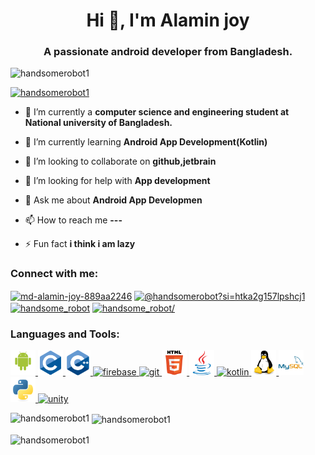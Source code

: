 <h1 align="center">Hi 👋, I'm Alamin joy</h1>
<h3 align="center">A passionate android developer from Bangladesh.</h3>

<p align="left"> <img src="https://komarev.com/ghpvc/?username=handsomerobot1&label=Profile%20views&color=0e75b6&style=flat" alt="handsomerobot1" /> </p>

<p align="left"> <a href="https://github.com/ryo-ma/github-profile-trophy"><img src="https://github-profile-trophy.vercel.app/?username=handsomerobot1" alt="handsomerobot1" /></a> </p>

- 🔭 I’m currently a **computer science and engineering student at National university of Bangladesh.**

- 🌱 I’m currently learning **Android App Development(Kotlin)**

- 👯 I’m looking to collaborate on **github,jetbrain**

- 🤝 I’m looking for help with **App development**

- 💬 Ask me about **Android App Developmen**

- 📫 How to reach me **---**

- ⚡ Fun fact **i think i am lazy**

<h3 align="left">Connect with me:</h3>
<p align="left">
<a href="https://linkedin.com/in/md-alamin-joy-889aa2246" target="blank"><img align="center" src="https://raw.githubusercontent.com/rahuldkjain/github-profile-readme-generator/master/src/images/icons/Social/linked-in-alt.svg" alt="md-alamin-joy-889aa2246" height="30" width="40" /></a>
<a href="https://www.youtube.com/c/@handsomerobot?si=htka2g157lpshcj1" target="blank"><img align="center" src="https://raw.githubusercontent.com/rahuldkjain/github-profile-readme-generator/master/src/images/icons/Social/youtube.svg" alt="@handsomerobot?si=htka2g157lpshcj1" height="30" width="40" /></a>
<a href="https://codeforces.com/profile/handsome_robot" target="blank"><img align="center" src="https://raw.githubusercontent.com/rahuldkjain/github-profile-readme-generator/master/src/images/icons/Social/codeforces.svg" alt="handsome_robot" height="30" width="40" /></a>
<a href="https://www.leetcode.com/handsome_robot/" target="blank"><img align="center" src="https://raw.githubusercontent.com/rahuldkjain/github-profile-readme-generator/master/src/images/icons/Social/leet-code.svg" alt="handsome_robot/" height="30" width="40" /></a>
</p>

<h3 align="left">Languages and Tools:</h3>
<p align="left"> <a href="https://developer.android.com" target="_blank" rel="noreferrer"> <img src="https://raw.githubusercontent.com/devicons/devicon/master/icons/android/android-original-wordmark.svg" alt="android" width="40" height="40"/> </a> <a href="https://www.cprogramming.com/" target="_blank" rel="noreferrer"> <img src="https://raw.githubusercontent.com/devicons/devicon/master/icons/c/c-original.svg" alt="c" width="40" height="40"/> </a> <a href="https://www.w3schools.com/cpp/" target="_blank" rel="noreferrer"> <img src="https://raw.githubusercontent.com/devicons/devicon/master/icons/cplusplus/cplusplus-original.svg" alt="cplusplus" width="40" height="40"/> </a> <a href="https://firebase.google.com/" target="_blank" rel="noreferrer"> <img src="https://www.vectorlogo.zone/logos/firebase/firebase-icon.svg" alt="firebase" width="40" height="40"/> </a> <a href="https://git-scm.com/" target="_blank" rel="noreferrer"> <img src="https://www.vectorlogo.zone/logos/git-scm/git-scm-icon.svg" alt="git" width="40" height="40"/> </a> <a href="https://www.w3.org/html/" target="_blank" rel="noreferrer"> <img src="https://raw.githubusercontent.com/devicons/devicon/master/icons/html5/html5-original-wordmark.svg" alt="html5" width="40" height="40"/> </a> <a href="https://www.java.com" target="_blank" rel="noreferrer"> <img src="https://raw.githubusercontent.com/devicons/devicon/master/icons/java/java-original.svg" alt="java" width="40" height="40"/> </a> <a href="https://kotlinlang.org" target="_blank" rel="noreferrer"> <img src="https://www.vectorlogo.zone/logos/kotlinlang/kotlinlang-icon.svg" alt="kotlin" width="40" height="40"/> </a> <a href="https://www.linux.org/" target="_blank" rel="noreferrer"> <img src="https://raw.githubusercontent.com/devicons/devicon/master/icons/linux/linux-original.svg" alt="linux" width="40" height="40"/> </a> <a href="https://www.mysql.com/" target="_blank" rel="noreferrer"> <img src="https://raw.githubusercontent.com/devicons/devicon/master/icons/mysql/mysql-original-wordmark.svg" alt="mysql" width="40" height="40"/> </a> <a href="https://www.python.org" target="_blank" rel="noreferrer"> <img src="https://raw.githubusercontent.com/devicons/devicon/master/icons/python/python-original.svg" alt="python" width="40" height="40"/> </a> <a href="https://unity.com/" target="_blank" rel="noreferrer"> <img src="https://www.vectorlogo.zone/logos/unity3d/unity3d-icon.svg" alt="unity" width="40" height="40"/> </a> </p>

<p><img align="left" src="https://github-readme-stats.vercel.app/api/top-langs?username=handsomerobot1&show_icons=true&locale=en&layout=compact" alt="handsomerobot1" /></p>

<p>&nbsp;<img align="center" src="https://github-readme-stats.vercel.app/api?username=handsomerobot1&show_icons=true&locale=en" alt="handsomerobot1" /></p>

<p><img align="center" src="https://github-readme-streak-stats.herokuapp.com/?user=handsomerobot1&" alt="handsomerobot1" /></p>


